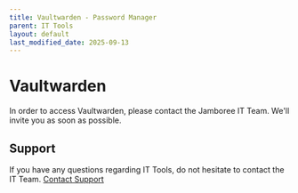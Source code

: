 ```yaml
---
title: Vaultwarden - Password Manager
parent: IT Tools
layout: default
last_modified_date: 2025-09-13
---
```


# Vaultwarden

In order to access Vaultwarden, please contact the Jamboree IT Team. We'll invite you as soon as possible.

## Support
If you have any questions regarding IT Tools, do not hesitate to contact the IT Team.
[Contact Support](https://docs.jamboree.ch/docs/support)